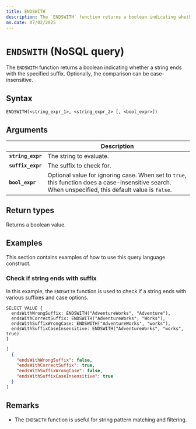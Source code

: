 ```yaml
---
title: ENDSWITH
description: The `ENDSWITH` function returns a boolean indicating whether a string ends with the specified suffix. Optionally, the comparison can be case-insensitive.
ms.date: 07/02/2025
---
```


# `ENDSWITH` (NoSQL query)

The `ENDSWITH` function returns a boolean indicating whether a string ends with the specified suffix. Optionally, the comparison can be case-insensitive.

## Syntax

```nosql
ENDSWITH(<string_expr_1>, <string_expr_2> [, <bool_expr>])
```

## Arguments

| | Description |
| --- | --- |
| **`string_expr`** | The string to evaluate. |
| **`suffix_expr`** | The suffix to check for. |
| **`bool_expr`** | Optional value for ignoring case. When set to `true`, this function does a case-insensitive search. When unspecified, this default value is `false`. |

## Return types

Returns a boolean value.

## Examples

This section contains examples of how to use this query language construct.

### Check if string ends with suffix

In this example, the `ENDSWITH` function is used to check if a string ends with various suffixes and case options.

```nosql
SELECT VALUE {
  endsWithWrongSuffix: ENDSWITH("AdventureWorks", "Adventure"),
  endsWithCorrectSuffix: ENDSWITH("AdventureWorks", "Works"),
  endsWithSuffixWrongCase: ENDSWITH("AdventureWorks", "works"),
  endsWithSuffixCaseInsensitive: ENDSWITH("AdventureWorks", "works", true)
}
```

```json
[
  {
    "endsWithWrongSuffix": false,
    "endsWithCorrectSuffix": true,
    "endsWithSuffixWrongCase": false,
    "endsWithSuffixCaseInsensitive": true
  }
]
```

## Remarks

- The `ENDSWITH` function is useful for string pattern matching and filtering.
